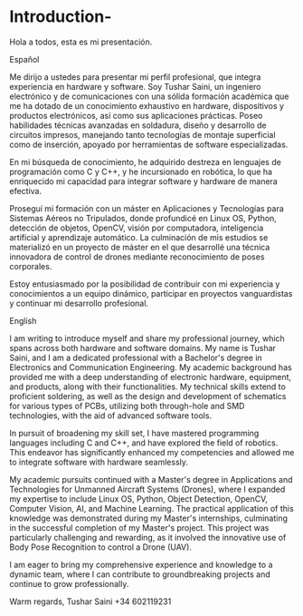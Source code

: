 # Introduction-

Hola a todos, esta es mi presentación.

Español

Me dirijo a ustedes para presentar mi perfil profesional, que integra experiencia en hardware y software. Soy Tushar Saini, un ingeniero electrónico y de comunicaciones con una sólida formación académica que me ha dotado de un conocimiento exhaustivo en hardware, dispositivos y productos electrónicos, así como sus aplicaciones prácticas. Poseo habilidades técnicas avanzadas en soldadura, diseño y desarrollo de circuitos impresos, manejando tanto tecnologías de montaje superficial como de inserción, apoyado por herramientas de software especializadas.

En mi búsqueda de conocimiento, he adquirido destreza en lenguajes de programación como C y C++, y he incursionado en robótica, lo que ha enriquecido mi capacidad para integrar software y hardware de manera efectiva.

Proseguí mi formación con un máster en Aplicaciones y Tecnologías para Sistemas Aéreos no Tripulados, donde profundicé en Linux OS, Python, detección de objetos, OpenCV, visión por computadora, inteligencia artificial y aprendizaje automático. La culminación de mis estudios se materializó en un proyecto de máster en el que desarrollé una técnica innovadora de control de drones mediante reconocimiento de poses corporales.

Estoy entusiasmado por la posibilidad de contribuir con mi experiencia y conocimientos a un equipo dinámico, participar en proyectos vanguardistas y continuar mi desarrollo profesional.


English

I am writing to introduce myself and share my professional journey, which spans across both hardware and software domains. My name is Tushar Saini, and I am a dedicated professional with a Bachelor's degree in Electronics and Communication Engineering. My academic background has provided me with a deep understanding of electronic hardware, equipment, and products, along with their functionalities. My technical skills extend to proficient soldering, as well as the design and development of schematics for various types of PCBs, utilizing both through-hole and SMD technologies, with the aid of advanced software tools.

In pursuit of broadening my skill set, I have mastered programming languages including C and C++, and have explored the field of robotics. This endeavor has significantly enhanced my competencies and allowed me to integrate software with hardware seamlessly.

My academic pursuits continued with a Master's degree in Applications and Technologies for Unmanned Aircraft Systems (Drones), where I expanded my expertise to include Linux OS, Python, Object Detection, OpenCV, Computer Vision, AI, and Machine Learning. The practical application of this knowledge was demonstrated during my Master's internships, culminating in the successful completion of my Master's project. This project was particularly challenging and rewarding, as it involved the innovative use of Body Pose Recognition to control a Drone (UAV).

I am eager to bring my comprehensive experience and knowledge to a dynamic team, where I can contribute to groundbreaking projects and continue to grow professionally.

Warm regards,
Tushar Saini
+34 602119231

